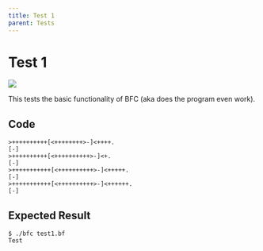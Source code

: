 ```yaml
---
title: Test 1
parent: Tests
---
```

# Test 1

<img src="https://bfc-test.https12345678.repl.co/badge.php?test=1">

This tests the basic functionality of BFC (aka does the program even work).

## Code

```brainfuck
>++++++++++[<++++++++>-]<++++.
[-]
>++++++++++[<++++++++++>-]<+.
[-]
>+++++++++++[<++++++++++>-]<+++++.
[-]
>+++++++++++[<++++++++++>-]<++++++.
[-]
```

## Expected Result

```
$ ./bfc test1.bf
Test
```